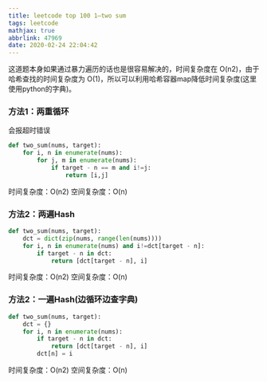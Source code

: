 ```yaml
---
title: leetcode top 100 1—two sum
tags: leetcode
mathjax: true
abbrlink: 47969
date: 2020-02-24 22:04:42
---
```

这道题本身如果通过暴力遍历的话也是很容易解决的，时间复杂度在 O(n2)，由于哈希查找的时间复杂度为 O(1)，所以可以利用哈希容器map降低时间复杂度(这里使用python的字典)。
### 方法1：两重循环
会报超时错误
```python
def two_sum(nums, target):
    for i, n in enumerate(nums):
        for j, m in enumerate(nums):
            if target - n == m and i!=j:
                return [i,j]
```
时间复杂度：O(n2)
空间复杂度：O(n)
### 方法2：两遍Hash
```python
def two_sum(nums, target):
    dct = dict(zip(nums, range(len(nums))))
    for i, n in enumerate(nums) and i!=dct[target - n]:
        if target - n in dct:
            return [dct[target - n], i]
```
时间复杂度：O(n2)
空间复杂度：O(n)
### 方法2：一遍Hash(边循环边查字典)
```python
def two_sum(nums, target):
    dct = {}
    for i, n in enumerate(nums):
        if target - n in dct:
            return [dct[target - n], i]
        dct[n] = i
```
时间复杂度：O(n2)
空间复杂度：O(n)